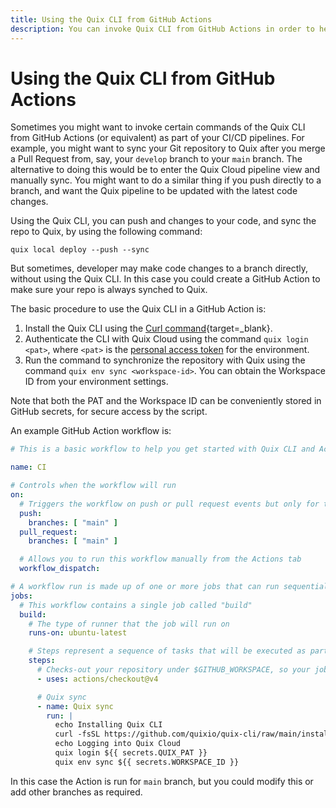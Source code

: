 ```yaml
---
title: Using the Quix CLI from GitHub Actions
description: You can invoke Quix CLI from GitHub Actions in order to help automate your workflows.
---
```


# Using the Quix CLI from GitHub Actions

Sometimes you might want to invoke certain commands of the Quix CLI from GitHub Actions (or equivalent) as part of your CI/CD pipelines. For example, you might want to sync your Git repository to Quix after you merge a Pull Request from, say, your `develop` branch to your `main` branch. The alternative to doing this would be to enter the Quix Cloud pipeline view and manually sync. You might want to do a similar thing if you push directly to a branch, and want the Quix pipeline to be updated with the latest code changes.

Using the Quix CLI, you can push and changes to your code, and sync the repo to Quix, by using the following command:

```
quix local deploy --push --sync
```

But sometimes, developer may make code changes to a branch directly, without using the Quix CLI. In this case you could create a GitHub Action to make sure your repo is always synched to Quix.

The basic procedure to use the Quix CLI in a GitHub Action is:

1. Install the Quix CLI using the [Curl command](https://github.com/quixio/quix-cli?tab=readme-ov-file#installation-of-quix-cli){target=_blank}.
2. Authenticate the CLI with Quix Cloud using the command `quix login <pat>`, where `<pat>` is the [personal access token](../develop/authentication/personal-access-token.md) for the environment. 
3. Run the command to synchronize the repository with Quix using the command `quix env sync <workspace-id>`. You can obtain the Workspace ID from your environment settings.

Note that both the PAT and the Workspace ID can be conveniently stored in GitHub secrets, for secure access by the script.

An example GitHub Action workflow is:

``` yaml
# This is a basic workflow to help you get started with Quix CLI and Actions

name: CI

# Controls when the workflow will run
on:
  # Triggers the workflow on push or pull request events but only for the "main" branch
  push:
    branches: [ "main" ]
  pull_request:
    branches: [ "main" ]

  # Allows you to run this workflow manually from the Actions tab
  workflow_dispatch:

# A workflow run is made up of one or more jobs that can run sequentially or in parallel
jobs:
  # This workflow contains a single job called "build"
  build:
    # The type of runner that the job will run on
    runs-on: ubuntu-latest

    # Steps represent a sequence of tasks that will be executed as part of the job
    steps:
      # Checks-out your repository under $GITHUB_WORKSPACE, so your job can access it
      - uses: actions/checkout@v4

      # Quix sync
      - name: Quix sync
        run: |
          echo Installing Quix CLI
          curl -fsSL https://github.com/quixio/quix-cli/raw/main/install.sh | sudo bash
          echo Logging into Quix Cloud
          quix login ${{ secrets.QUIX_PAT }}
          quix env sync ${{ secrets.WORKSPACE_ID }}
```

In this case the Action is run for `main` branch, but you could modify this or add other branches as required.
